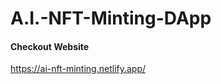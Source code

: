 <!-- @format -->

# A.I.-NFT-Minting-DApp

#### Checkout Website

https://ai-nft-minting.netlify.app/
